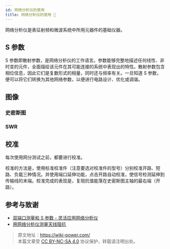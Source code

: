 ```yaml
---
id: 网络分析仪的使用
title: 网络分析仪的使用 🚧
---
```


网络分析仪是表征射频和微波系统中所用元器件的基础仪器。

## S 参数

S 参数即散射参数，是网络分析仪的工作语言。参数能够完整地描述任何线性、非时变的元件，全面描绘该元件在其可能连接的系统中表现出的特性。散射参数包含相位信息，因此它们是复数形式的相量，同时还与频率有关。一旦知道 S 参数，便可以将它们转换为其他网络参数，以便进行电路设计、优化或调谐。

## 图像

### 史密斯图

### SWR

## 校准

每次使用网分测试之前，都要进行校准。

校准的方法是，使用标准校准件（注意要选对校准件的型号）分别校准开路、短路、负载三种情况。并使用端口延伸功能，点击开路自动校准，使信号检测延伸到传输线的末端。校准完成的表现是，复阻抗值能落在史密斯图主轴的最右端（开路）。

## 参考与致谢

- [双端口测量和 S 参数 - 灵活应用网络分析仪](https://zhuanlan.zhihu.com/p/104926377)
- [用网络分析仪测量天线阻抗](https://www.bilibili.com/video/BV1VX4y1M7X8/)

> 原文地址：<https://wiki-power.com/>  
> 本篇文章受 [CC BY-NC-SA 4.0](https://creativecommons.org/licenses/by/4.0/deed.zh) 协议保护，转载请注明出处。

